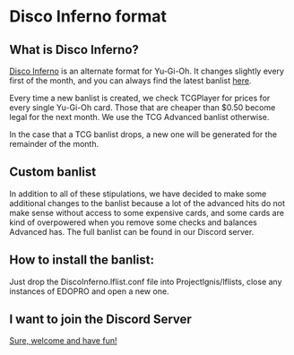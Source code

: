 # Disco Inferno format

## What is Disco Inferno?

[Disco Inferno](https://diamonddudetcg.github.io/Disco-Inferno/) is an alternate format for Yu-Gi-Oh. It changes slightly every first of the month, and you can always find the latest banlist [here](https://drive.google.com/file/d/1-U6SXZt7FY52GzoC8KNNx8pjdh0H91dA/view?usp=sharing).

Every time a new banlist is created, we check TCGPlayer for prices for every single Yu-Gi-Oh card. Those that are cheaper than $0.50 become legal for the next month. We use the TCG Advanced banlist otherwise.

In the case that a TCG banlist drops, a new one will be generated for the remainder of the month.

## Custom banlist

In addition to all of these stipulations, we have decided to make some additional changes to the banlist because a lot of the advanced hits do not make sense without access to some expensive cards, and some cards are kind of overpowered when you remove some checks and balances Advanced has. The full banlist can be found in our Discord server.

## How to install the banlist:
Just drop the DiscoInferno.lflist.conf file into ProjectIgnis/lflists, close any instances of EDOPRO and open a new one.

## I want to join the Discord Server

[Sure, welcome and have fun!](https://discord.gg/FjVyuXRQQm) 
